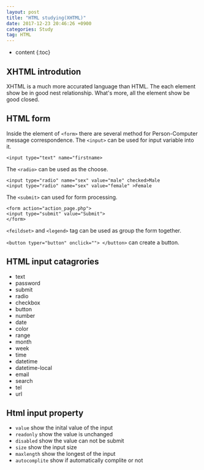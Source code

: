 ```yaml
---
layout: post
title: "HTML studying(XHTML)"
date: 2017-12-23 20:46:26 +0900
categories: Study
tag: HTML
---
```


* content
{:toc}








XHTML introdution
-----
XHTML is a much more accurated language than HTML. The each element show be in good nest relationship. What's more, all the element show be good closed.



HTML form
------
Inside the element of `<form>` there are several method for Person-Computer message correspondence.
The `<input>` can be used for input variable into it.

```
<input type="text" name="firstname>
```

The `<radio>` can be used as the choose.

```
<input type="radio" name="sex" value="male" checked>Male
<input type="radio" name="sex" value="female" >Female
```

The `<submit>` can used for form processing.

```
<form action="action_page.php">
<input type="submit" value="Submit">
</form>
```

`<feildset>` and `<legend>` tag can be used as group the form together.

`<button typer="button" onclick=""> </button>` can create a button.

HTML input catagrories
-----
* text
* password
* submit
* radio
* checkbox
* button
* number
* date
* color
* range
* month
* week
* time
* datetime
* datetime-local
* email
* search
* tel
* url


Html input property
-----
* `value` show the inital value of the input
* `readonly` show the value is unchanged
* `disabled` show the value can not be submit
* `size` show the input size
* `maxlength` show the longest of the input
* `autocomplite` show if automatically complite or not

